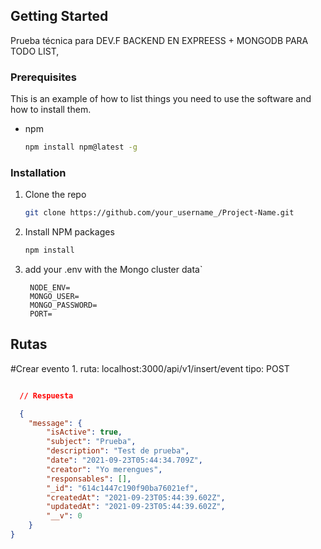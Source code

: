 <!-- GETTING STARTED -->
## Getting Started

Prueba técnica para DEV.F 
BACKEND EN EXPREESS + MONGODB PARA TODO LIST, 

### Prerequisites

This is an example of how to list things you need to use the software and how to install them.
* npm
  ```sh
  npm install npm@latest -g
  ```

### Installation

1. Clone the repo
   ```sh
   git clone https://github.com/your_username_/Project-Name.git
   ```
2. Install NPM packages
   ```sh
   npm install
   ```
3. add your .env with the Mongo cluster data`
   ```
    NODE_ENV=
    MONGO_USER=
    MONGO_PASSWORD=
    PORT=
   ```


<!-- USAGE EXAMPLES -->
## Rutas

 #Crear evento
  1. 
    ruta: localhost:3000/api/v1/insert/event
    tipo: POST

``` json

  // Respuesta 

  {
    "message": {
        "isActive": true,
        "subject": "Prueba",
        "description": "Test de prueba",
        "date": "2021-09-23T05:44:34.709Z",
        "creator": "Yo merengues",
        "responsables": [],
        "_id": "614c1447c190f90ba76021ef",
        "createdAt": "2021-09-23T05:44:39.602Z",
        "updatedAt": "2021-09-23T05:44:39.602Z",
        "__v": 0
    }
}
```

